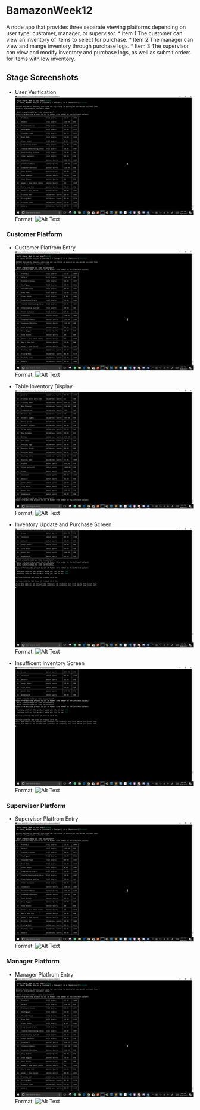 # BamazonWeek12
A node app that provides three separate viewing platforms depending on user type: customer, manager, or supervisor.
	* Item 1 The customer can view an inventory of items to select for purchase. 
	* Item 2 The manager can view and mange inventory through purchase logs. 
	* Item 3 The supervisor can view and modify inventory and purchase logs, as well as submit orders for items with low inventory.


## Stage Screenshots
* User Verification 
![Customer Platfrom Entry](/screenshots/customer-entry.png)
Format: ![Alt Text](url)

### Customer Platform
* Customer Platfrom Entry
![Customer Platfrom Entry](/screenshots/customer-entry.png)
Format: ![Alt Text](url)

* Table Inventory Display
![Table Inventory Display](/screenshots/fullTable-display.png)
Format: ![Alt Text](url)

* Inventory Update and Purchase Screen
![Inventory Update and Purchase Screen](/screenshots/purchase-screen-failure.png)
Format: ![Alt Text](url)

* Insufficent Inventory Screen
![Insufficent Inventory Screen](/screenshots/purchase-screen-failure.png)
Format: ![Alt Text](url)

### Supervisor Platform
* Supervisor Platfrom Entry
![Supervisor Platfrom Entry](/screenshots/customer-entry.png)
Format: ![Alt Text](url)

### Manager Platform
* Manager Platfrom Entry
![Manager Platfrom Entry](/screenshots/customer-entry.png)
Format: ![Alt Text](url)